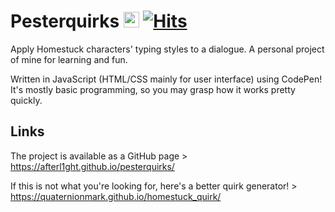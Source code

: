 # Pesterquirks <img src="https://upload.wikimedia.org/wikipedia/commons/thumb/1/1e/SBurb_Logo.svg/227px-SBurb_Logo.svg.png" width=25/> [![Hits](https://hits.seeyoufarm.com/api/count/incr/badge.svg?url=https%3A%2F%2Fafterl1ght.github.io%2Fpesterquirks%2F&count_bg=%2379C83D&title_bg=%23555555&icon=&icon_color=%23E7E7E7&title=users&edge_flat=false)](https://hits.seeyoufarm.com)           
Apply Homestuck characters' typing styles to a dialogue. A personal project of mine for learning and fun.

Written in JavaScript (HTML/CSS mainly for user interface) using CodePen! It's mostly basic programming, so you may grasp how it works pretty quickly.

## Links
The project is available as a GitHub page > https://afterl1ght.github.io/pesterquirks/

If this is not what you're looking for, here's a better quirk generator! > https://quaternionmark.github.io/homestuck_quirk/
